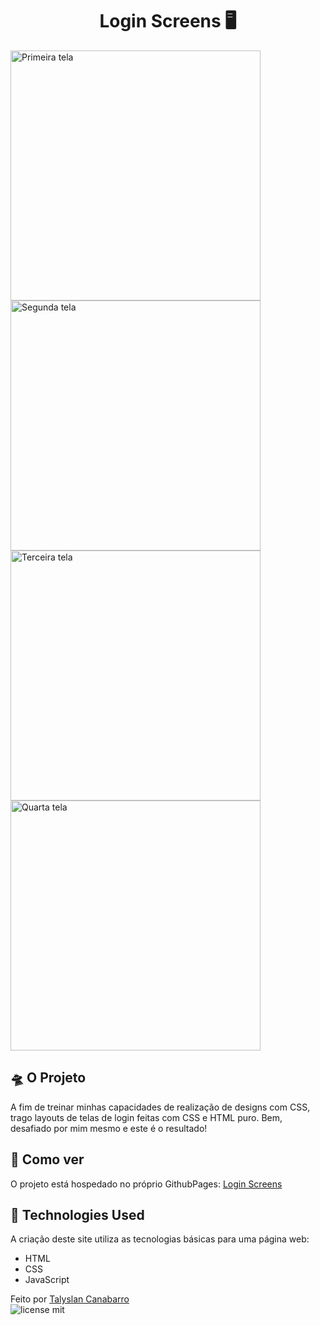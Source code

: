 <h1 align="center"> Login Screens 🖥️</h1>

<img height="400" src="https://github.com/Talyslan/Login-Screens/assets/78499700/15189d1d-266b-46f0-8ea6-8137341b0240" alt="Primeira tela" />
<img height="400" src="https://github.com/Talyslan/Login-Screens/assets/78499700/406d7083-3b5a-4ef4-b2f3-1a1885e4cfdd" alt="Segunda tela" />
<img height="400" src="https://github.com/Talyslan/Login-Screens/assets/78499700/d7a03261-d0e7-4144-b619-2cd39a7d3385" alt="Terceira tela" />
<img height="400" src="https://github.com/Talyslan/Login-Screens/assets/78499700/4c829e19-2a77-456e-ba86-7eada6a1e7e1" alt="Quarta tela" />


## 🛸 O Projeto

A fim de treinar minhas capacidades de realização de designs com CSS, trago layouts de telas de login feitas com CSS e HTML puro. Bem, desafiado por mim mesmo e este é o resultado!

## 📌 Como ver

O projeto está hospedado no próprio GithubPages:
[Login Screens](https://talyslan.github.io/Login-Screens/)


## 🚀 Technologies Used

A criação deste site utiliza as tecnologias básicas para uma página web:

- HTML
- CSS
- JavaScript

Feito por <a href="https://github.com/Talyslan">Talyslan Canabarro</a>
<br/>
<img src="https://img.shields.io/badge/license-MIT-8A2BE2" alt="license mit" />
